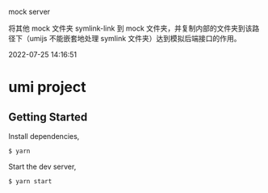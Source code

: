 mock server

将其他 mock 文件夹 symlink-link 到 mock 文件夹，并复制内部的文件夹到该路径下（umijs 不能嵌套地处理 symlink 文件夹）达到模拟后端接口的作用。

2022-07-25 14:16:51

# umi project

## Getting Started

Install dependencies,

```bash
$ yarn
```

Start the dev server,

```bash
$ yarn start
```
